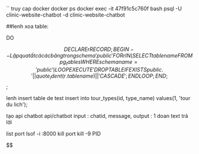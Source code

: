 `` truy cap docker
docker ps
docker exec -it 47f91c5c760f bash
psql -U clinic-website-chatbot -d clinic-website-chatbot

##lenh xoa table:

DO

$$
DECLARE
    r RECORD;
BEGIN
    -- Lặp qua tất cả các bảng trong schema 'public'
    FOR r IN (SELECT tablename FROM pg_tables WHERE schemaname = 'public') LOOP
        EXECUTE 'DROP TABLE IF EXISTS public.' || quote_ident(r.tablename) || ' CASCADE';
    END LOOP;
END;
$$;


lenh insert table de test
insert into tour_types(id, type_name)
values(1, 'tour du lich');



tạo api chatbot api/chatbot
input : chatid, message,
output : 1 doan text trả lời


list port lsof -i :8000
kill port kill -9 PID


$$

